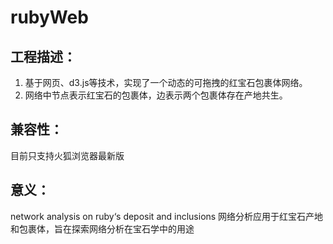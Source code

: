 # rubyWeb

## 工程描述：
1. 基于网页、d3.js等技术，实现了一个动态的可拖拽的红宝石包裹体网络。
2. 网络中节点表示红宝石的包裹体，边表示两个包裹体存在产地共生。

## 兼容性：
目前只支持火狐浏览器最新版

## 意义：
  network analysis on ruby‘s deposit and inclusions
  网络分析应用于红宝石产地和包裹体，旨在探索网络分析在宝石学中的用途


